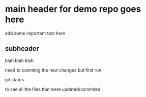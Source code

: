 # main header for demo repo goes here

add some important text here

## subheader

blah blah blah

need to comming the new changes but first run

git status 

to see all the files that were updated/commited